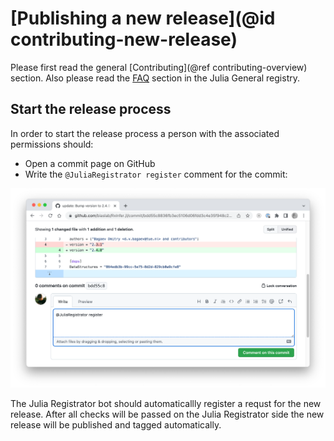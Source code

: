 # [Publishing a new release](@id contributing-new-release)

Please first read the general [Contributing](@ref contributing-overview) section.
Also please read the [FAQ](https://github.com/JuliaRegistries/General#faq) section in the Julia General registry.

## Start the release process

In order to start the release process a person with the associated permissions should: 

- Open a commit page on GitHub
- Write the `@JuliaRegistrator register` comment for the commit:

![Release comment](../assets/img/release_comment.png)

The Julia Registrator bot should automaticallly register a requst for the new release. After all checks will be passed on the Julia Registrator side the new release will be published and tagged automatically.
